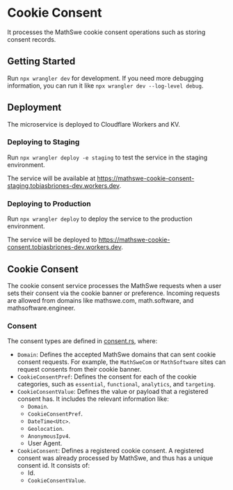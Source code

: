 # Cookie Consent

It processes the MathSwe cookie consent operations such as storing consent
records.

## Getting Started

Run `npx wrangler dev` for development. If you need more debugging information,
you can run it like `npx wrangler dev --log-level debug`.

## Deployment

The microservice is deployed to Cloudflare Workers and KV.

### Deploying to Staging

Run `npx wrangler deploy -e staging` to test the service in the staging
environment.

The service will be available
at https://mathswe-cookie-consent-staging.tobiasbriones-dev.workers.dev.

### Deploying to Production

Run `npx wrangler deploy` to deploy the service to the production environment.

The service will be deployed
to https://mathswe-cookie-consent.tobiasbriones-dev.workers.dev.

## Cookie Consent

The cookie consent service processes the MathSwe requests when a user sets their
consent via the cookie banner or preference. Incoming requests are allowed from
domains like mathswe.com, math.software, and mathsoftware.engineer.

### Consent

The consent types are defined in [consent.rs](src/consent.rs), where:

- `Domain`: Defines the accepted MathSwe domains that can sent cookie consent
  requests. For example, the `MathSweCom` or `MathSoftware` sites can request
  consents from their cookie banner.
- `CookieConsentPref`: Defines the consent for each of the cookie categories,
  such as `essential`, `functional`, `analytics`, and `targeting`.
- `CookieConsentValue`: Defines the value or payload that a registered consent
  has. It includes the relevant information like:
    - `Domain`.
    - `CookieConsentPref`.
    - `DateTime<Utc>`.
    - `Geolocation`.
    - `AnonymousIpv4`.
    - User Agent.
- `CookieConsent`: Defines a registered cookie consent. A registered consent was
  already processed by MathSwe, and thus has a unique consent id. It consists
  of:
    - Id.
    - `CookieConsentValue`.

